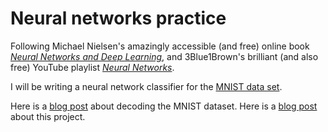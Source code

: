 # Neural networks practice

Following Michael Nielsen's amazingly accessible (and free) online book *[Neural Networks and Deep Learning](http://neuralnetworksanddeeplearning.com/)*, and 3Blue1Brown's brilliant (and also free) YouTube playlist *[Neural Networks](https://www.youtube.com/playlist?list=PLZHQObOWTQDNU6R1_67000Dx_ZCJB-3pi)*.

I will be writing a neural network classifier for the [MNIST data set](http://yann.lecun.com/exdb/mnist/).

Here is a [blog post]() about decoding the MNIST dataset.
Here is a [blog post]() about this project.

